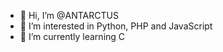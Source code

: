 - 👋 Hi, I’m @ANTARCTUS
- 👀 I’m interested in Python, PHP and JavaScript
- 🌱 I’m currently learning C
<!---
- 📫 How to reach me ...

ANTARCTUS/ANTARCTUS is a ✨ special ✨ repository because its `README.md` (this file) appears on your GitHub profile.
You can click the Preview link to take a look at your changes.
--->
